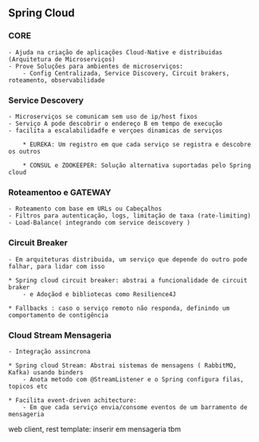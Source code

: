## Spring Cloud
### CORE
    - Ajuda na criação de aplicações Cloud-Native e distribuidas (Arquitetura de Microserviços)
    - Prove Soluções para ambientes de microserviços:
        - Config Centralizada, Service Discovery, Circuit brakers, roteamento, observabilidade
### Service Descovery
    - Microserviços se comunicam sem uso de ip/host fixos
    - Serviço A pode descobrir o endereço B em tempo de execução
    - facilita a escalabilidadfe e verçoes dinamicas de serviços
        
        * EUREKA: Um registro em que cada serviço se registra e descobre os outros
        
        * CONSUL e ZOOKEEPER: Solução alternativa suportadas pelo Spring cloud
### Roteamentoo e GATEWAY
    - Roteamento com base em URLs ou Cabeçalhos
    - Filtros para autenticação, logs, limitação de taxa (rate-limiting)
    - Load-Balance( integrando com service deiscovery )
### Circuit Breaker
    - Em arquiteturas distribuida, um serviço que depende do outro pode falhar, para lidar com isso
    
    * Spring cloud circuit breaker: abstrai a funcionalidade de circuit braker
        - e Adoçãod e bibliotecas como Resilience4J

    * Fallbacks : caso o serviço remoto não responda, definindo um comportamento de contigência
### Cloud Stream Mensageria
    - Integração assincrona

    * Spring cloud Stream: Abstrai sistemas de mensagens ( RabbitMQ, Kafka) usando binders
        - Anota metodo com @StreamListener e o Spring configura filas, topicos etc

    * Facilita event-driven achitecture:
        - Em que cada serviço envia/consome eventos de um barramento de mensageria


web client, rest template: inserir em mensageria tbm
